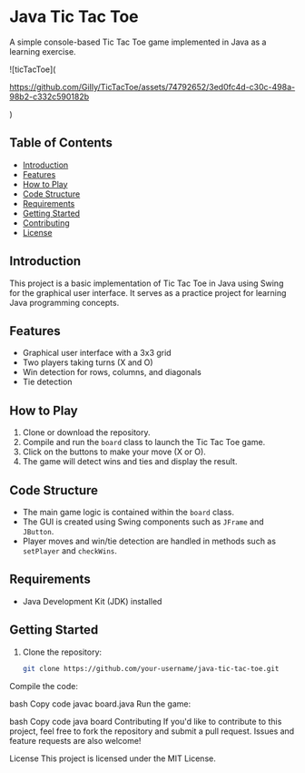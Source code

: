 # Java Tic Tac Toe

A simple console-based Tic Tac Toe game implemented in Java as a learning exercise.


![ticTacToe](

https://github.com/GiIIy/TicTacToe/assets/74792652/3ed0fc4d-c30c-498a-98b2-c332c590182b

)



## Table of Contents

- [Introduction](#introduction)
- [Features](#features)
- [How to Play](#how-to-play)
- [Code Structure](#code-structure)
- [Requirements](#requirements)
- [Getting Started](#getting-started)
- [Contributing](#contributing)
- [License](#license)

## Introduction

This project is a basic implementation of Tic Tac Toe in Java using Swing for the graphical user interface. It serves as a practice project for learning Java programming concepts.

## Features

- Graphical user interface with a 3x3 grid
- Two players taking turns (X and O)
- Win detection for rows, columns, and diagonals
- Tie detection

## How to Play

1. Clone or download the repository.
2. Compile and run the `board` class to launch the Tic Tac Toe game.
3. Click on the buttons to make your move (X or O).
4. The game will detect wins and ties and display the result.

## Code Structure

- The main game logic is contained within the `board` class.
- The GUI is created using Swing components such as `JFrame` and `JButton`.
- Player moves and win/tie detection are handled in methods such as `setPlayer` and `checkWins`.

## Requirements

- Java Development Kit (JDK) installed

## Getting Started

1. Clone the repository:

   ```bash
   git clone https://github.com/your-username/java-tic-tac-toe.git
Compile the code:

bash
Copy code
javac board.java
Run the game:

bash
Copy code
java board
Contributing
If you'd like to contribute to this project, feel free to fork the repository and submit a pull request. Issues and feature requests are also welcome!

License
This project is licensed under the MIT License.
